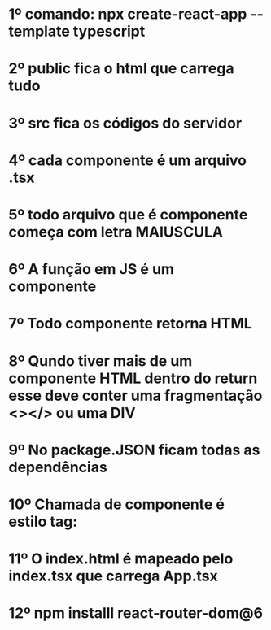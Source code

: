# 1º comando: npx create-react-app --template typescript
# 2º public fica o html que carrega tudo
# 3º src fica os códigos do servidor
# 4º cada componente é um arquivo .tsx
# 5º todo arquivo que é componente começa com letra MAIUSCULA
# 6º A função em JS é um componente
# 7º Todo componente retorna HTML
# 8º Qundo tiver mais de um componente HTML dentro do return esse deve conter uma fragmentação <></> ou uma DIV
# 9º No package.JSON  ficam todas as dependências
# 10º Chamada de componente é estilo tag: <home/>
# 11º O index.html é mapeado pelo index.tsx que carrega App.tsx
# 12º  npm installl react-router-dom@6
